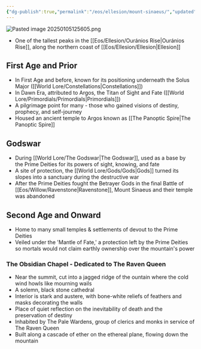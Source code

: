 ```yaml
---
{"dg-publish":true,"permalink":"/eos/ellesion/mount-sinaeus/","updated":"2025-01-05T12:56:06.075-06:00"}
---
```


![Pasted image 20250105125605.png](/img/user/Images/Pasted%20image%2020250105125605.png)
- One of the tallest peaks in the [[Eos/Ellesion/Ouránios Rise\|Ouránios Rise]], along the northern coast of [[Eos/Ellesion/Ellesion\|Ellesion]]

## First Age and Prior
- In First Age and before, known for its positioning underneath the Solus Major ([[World Lore/Constellations\|Constellations]])
- In Dawn Era, attributed to Argos, the Titan of Sight and Fate ([[World Lore/Primordials/Primordials\|Primordials]])
- A pilgrimage point for many - those who gained visions of destiny, prophecy, and self-journey
- Housed an ancient temple to Argos known as [[The Panoptic Spire\|The Panoptic Spire]]

## Godswar
- During [[World Lore/The Godswar\|The Godswar]], used as a base by the Prime Deities for its powers of sight, knowing, and fate
- A site of protection, the [[World Lore/Gods/Gods\|Gods]] turned its slopes into a sanctuary during the destructive war
- After the Prime Deities fought the Betrayer Gods in the final Battle of [[Eos/Willow/Ravenstone\|Ravenstone]], Mount Sinaeus and their temple was abandoned

## Second Age and Onward
- Home to many small temples & settlements of devout to the Prime Deities
- Veiled under the 'Mantle of Fate,' a protection left by the Prime Deities so mortals would not claim earthly ownership over the mountain's power

### The Obsidian Chapel - Dedicated to The Raven Queen
- Near the summit, cut into a jagged ridge of the ountain where the cold wind howls like mourning wails
- A solemn, black stone cathedral
- Interior is stark and austere, with bone-white reliefs of feathers and masks decorating the walls
- Place of quiet reflection on the inevitability of death and the preservation of destiny
- Inhabited by The Pale Wardens, group of clerics and monks in service of The Raven Queen
- Built along a cascade of ether on the ethereal plane, flowing down the mountain